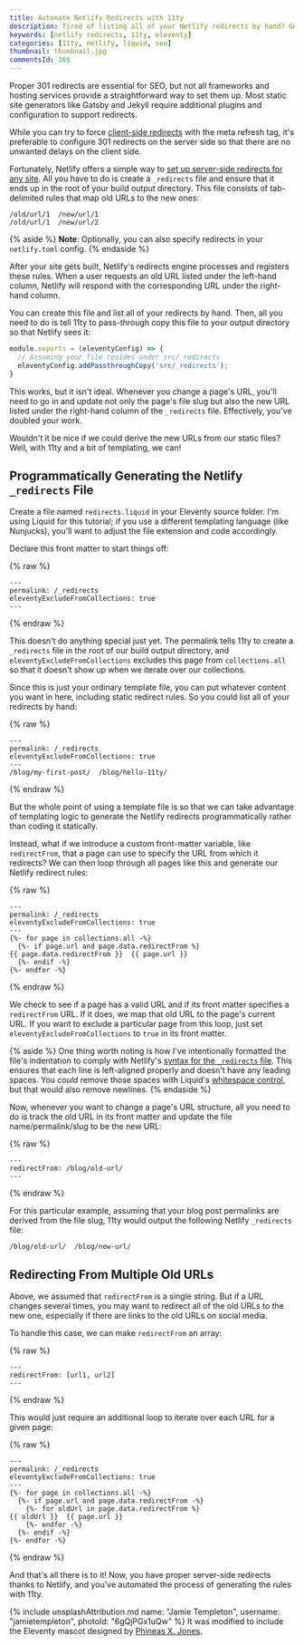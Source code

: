 ```yaml
---
title: Automate Netlify Redirects with 11ty
description: Tired of listing all of your Netlify redirects by hand? Generate them programmatically with a bit of 11ty templating magic!
keywords: [netlify redirects, 11ty, eleventy]
categories: [11ty, netlify, liquid, seo]
thumbnail: thumbnail.jpg
commentsId: 105
---
```


Proper 301 redirects are essential for SEO, but not all frameworks and hosting services provide a straightforward way to set them up. Most static site generators like Gatsby and Jekyll require additional plugins and configuration to support redirects.

While you can try to force [client-side redirects](http://www.w3.org/TR/WCAG20-TECHS/H76.html) with the meta refresh tag, it's preferable to configure 301 redirects on the server side so that there are no unwanted delays on the client side.

Fortunately, Netlify offers a simple way to [set up server-side redirects for any site](https://docs.netlify.com/routing/redirects/). All you have to do is create a `_redirects` file and ensure that it ends up in the root of your build output directory. This file consists of tab-delimited rules that map old URLs to the new ones:

```
/old/url/1  /new/url/1
/old/url/1  /new/url/2
```

{% aside %}
**Note**: Optionally, you can also specify redirects in your `netlify.toml` config.
{% endaside %}

After your site gets built, Netlify's redirects engine processes and registers these rules. When a user requests an old URL listed under the left-hand column, Netlify will respond with the corresponding URL under the right-hand column.

You can create this file and list all of your redirects by hand. Then, all you need to do is tell 11ty to pass-through copy this file to your output directory so that Netlify sees it:

```js {data-file=".eleventy.js" data-copyable=true}
module.exports = (eleventyConfig) => {
  // Assuming your file resides under src/_redirects
  eleventyConfig.addPassthroughCopy('src/_redirects');
}
```

This works, but it isn't ideal. Whenever you change a page's URL, you'll need to go in and update not only the page's file slug but also the new URL listed under the right-hand column of the `_redirects` file. Effectively, you've doubled your work.

Wouldn't it be nice if we could derive the new URLs from our static files? Well, with 11ty and a bit of templating, we can!

## Programmatically Generating the Netlify `_redirects` File

Create a file named `redirects.liquid` in your Eleventy source folder. I'm using Liquid for this tutorial; if you use a different templating language (like Nunjucks), you'll want to adjust the file extension and code accordingly.

Declare this front matter to start things off:

{% raw %}
```liquid {data-file="src/redirects.liquid" data-copyable=true}
---
permalink: /_redirects
eleventyExcludeFromCollections: true
---
```
{% endraw %}

This doesn't do anything special just yet. The permalink tells 11ty to create a `_redirects` file in the root of our build output directory, and `eleventyExcludeFromCollections` excludes this page from `collections.all` so that it doesn't show up when we iterate over our collections.

Since this is just your ordinary template file, you can put whatever content you want in here, including static redirect rules. So you could list all of your redirects by hand:

{% raw %}
```liquid
---
permalink: /_redirects
eleventyExcludeFromCollections: true
---
/blog/my-first-post/  /blog/hello-11ty/
```
{% endraw %}

But the whole point of using a template file is so that we can take advantage of templating logic to generate the Netlify redirects programmatically rather than coding it statically.

Instead, what if we introduce a custom front-matter variable, like `redirectFrom`, that a page can use to specify the URL from which it redirects? We can then loop through all pages like this and generate our Netlify redirect rules:

{% raw %}
```liquid {data-file="src/redirects.liquid" data-copyable=true}
---
permalink: /_redirects
eleventyExcludeFromCollections: true
---
{%- for page in collections.all -%}
  {%- if page.url and page.data.redirectFrom %}
{{ page.data.redirectFrom }}  {{ page.url }}
  {%- endif -%}
{%- endfor -%}
```
{% endraw %}

We check to see if a page has a valid URL and if its front matter specifies a `redirectFrom` URL. If it does, we map that old URL to the page's current URL. If you want to exclude a particular page from this loop, just set `eleventyExcludeFromCollections` to `true` in its front matter.

{% aside %}
  One thing worth noting is how I've intentionally formatted the file's indentation to comply with Netlify's [syntax for the `_redirects` file](https://docs.netlify.com/routing/redirects/#syntax-for-the-redirects-file). This ensures that each line is left-aligned properly and doesn't have any leading spaces. You *could* remove those spaces with Liquid's [whitespace control](https://shopify.github.io/liquid/basics/whitespace/), but that would also remove newlines.
{% endaside %}

Now, whenever you want to change a page's URL structure, all you need to do is track the old URL in its front matter and update the file name/permalink/slug to be the new URL:

{% raw %}
```liquid {data-file="_posts/2021-08-07-new-url.md"}
---
redirectFrom: /blog/old-url/
---
```
{% endraw %}

For this particular example, assuming that your blog post permalinks are derived from the file slug, 11ty would output the following Netlify `_redirects` file:

``` {data-file="_redirects"}
/blog/old-url/  /blog/new-url/
```

## Redirecting From Multiple Old URLs

Above, we assumed that `redirectFrom` is a single string. But if a URL changes several times, you may want to redirect all of the old URLs to the new one, especially if there are links to the old URLs on social media.

To handle this case, we can make `redirectFrom` an array:

{% raw %}
```liquid {data-file="_posts/2021-08-07-new-url.md"}
---
redirectFrom: [url1, url2]
---
```
{% endraw %}

This would just require an additional loop to iterate over each URL for a given page:

{% raw %}
```liquid {data-file="src/redirects.liquid" data-copyable=true}
---
permalink: /_redirects
eleventyExcludeFromCollections: true
---
{%- for page in collections.all -%}
  {%- if page.url and page.data.redirectFrom -%}
    {%- for oldUrl in page.data.redirectFrom %}
{{ oldUrl }}  {{ page.url }}
    {%- endfor -%}
  {%- endif -%}
{%- endfor -%}
```
{% endraw %}

And that's all there is to it! Now, you have proper server-side redirects thanks to Netlify, and you've automated the process of generating the rules with 11ty.

{% include unsplashAttribution.md name: "Jamie Templeton", username: "jamietempleton", photoId: "6gQjPGx1uQw" %} It was modified to include the Eleventy mascot designed by [Phineas X. Jones](http://octophant.us/).
